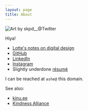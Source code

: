 ```yaml
---
layout: page
title: About
---
```


<div class="about-photos">
<img src="/assets/ashe.png" title="Art by skpd__@Twitter">
</div>

Hiya!

* [Lotte's notes on digital design](https://lottia.net/notes/)
* [GitHub](https://github.com/kivikakk)
* [LinkedIn](https://www.linkedin.com/in/kivikakk/)
* [Instagram](https://www.instagram.com/kivitalya)
* Slightly underdone [r&eacute;sum&eacute;](https://f.hrzn.ee/kivikakk.pdf)

I can be reached at `ashe@` this domain.

See also:

* [kinu.ee](https://kinu.ee/)
* [Kindness Alliance](https://kindnessalliance.love/)

<div style="clear: both;"></div>
